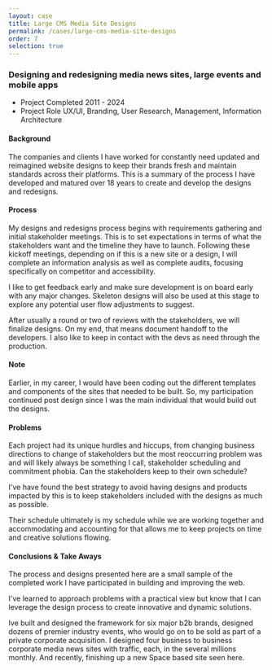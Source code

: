 ```yaml
---
layout: case
title: Large CMS Media Site Designs
permalink: /cases/large-cms-media-site-designs
order: 7
selection: true
---
```



<div class="readingcontainer">
<h3>Designing and redesigning media news sites, large events and mobile apps</h3>

<ul>
	<li>Project Completed <span>2011 - 2024 </span></li>
	<li>Project Role <span>UX/UI, Branding, User Research, Management, Information Architecture</span></li>
</ul>

<h4>Background</h4>
<p>The companies and clients I have worked for constantly need updated and reimagined website designs to keep their brands fresh and maintain standards across their platforms. This is a summary of the process I have developed and matured over 18 years to create and develop the designs and redesigns.</p>

<h4>Process</h4>
<p>My designs and redesigns process begins with requirements gathering and initial stakeholder meetings. This is to set expectations in terms of what the stakeholders want and the timeline they have to launch. Following these kickoff meetings, depending on if this is a new site or a design, I will complete an information analysis as well as complete audits, focusing specifically on competitor and accessibility.</p>
<p>I like to get feedback early and make sure development is on board early with any major changes.  Skeleton designs will also be used at this stage to explore any potential user flow adjustments to suggest.</p>
<p>After usually a round or two of reviews with the stakeholders, we will finalize designs. On my end, that means document handoff to the developers. I also like to keep in contact with the devs as need through the production.</p>
<h4>Note</h4>
<p>Earlier, in my career, I would have been coding out the different templates and components of the sites that needed to be built. So, my participation continued post design since I was the main individual that would build out the designs.</p>
<!--<img src="../assets/images/bg-cs01.png" />-->
<h4>Problems</h4>
<p>Each project had its unique hurdles and hiccups, from changing business directions to change of stakeholders but the most reoccurring problem was and will likely always be something I call, stakeholder scheduling and commitment phobia. Can the stakeholders keep to their own schedule? </p>
<p>I've have found the best strategy to avoid having designs and products impacted by this is to keep stakeholders included with the designs as much as possible.</p>
<p>Their schedule ultimately is my schedule while we are working together and accommodating and accounting for that allows me to keep projects on time and creative solutions flowing.</p>

<h4>Conclusions & Take Aways</h4>
<p>The process and designs presented here are a small sample of the completed work I have participated in building and improving the web.</p>
<p> I've learned to approach problems with a practical view but know that I can leverage the design process to create innovative and dynamic solutions.</p>
<p>Ive built and designed the framework for six major b2b brands, designed dozens of premier industry events, who would go on to be sold as part of a private corporate acquisition. I designed four business to business corporate media news sites with traffic, each, in the several millions monthly. And recently, finishing up a new Space based site seen here.</p>


</div>
